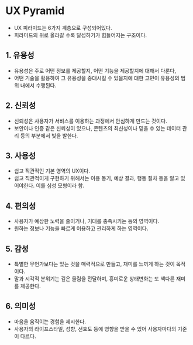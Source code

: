 # UX Pyramid
- UX 피라미드는 6가지 계층으로 구성되어있다. 
- 피라미드의 위로 올라갈 수록 달성하기가 힘들어지는 구조이다.

## 1. 유용성
- 유용성은 주로 어떤 정보를 제공할지, 어떤 기능을 제공할지에 대해서 다룬다,
- 어떤 기술을 활용하여 그 유용성을 증대시킬 수 있을지에 대한 고민이 유용성의 범위 내에서 수행된다.

## 2. 신뢰성
- 신뢰성은 사용자가 서비스를 이용하는 과정에서 안심하게 만드는 것이다.
- 보안이나 인증 같은 신뢰성이 있으나, 콘텐츠의 최신성이나 믿을 수 있는 데이터 관리 등의 부분에서 빛을 발한다.

## 3. 사용성
- 쉽고 직관적인 기본 영역의 UX이다.
- 쉽고 직관적이게 구현하기 위해서는 이용 동기, 예상 결과, 행동 절차 등을 알고 있어야한다. 이를 심성 모형이라 함.

## 4. 편의성
- 사용자가 예상한 노력을 줄이거나, 기대를 충족시키는 등의 영역이다.
- 원하는 정보나 기능을 빠르게 이용하고 관리하게 하는 영역이다.

## 5. 감성
- 특별한 무언가보다는 있는 것을 매력적으로 만들고, 재미를 느끼게 하는 것이 목적이다.
- 말과 시각적 분위기는 깊은 울림을 전달하며, 흥미로운 상태변화는 또 색다른 재미를 제공한다.

## 6. 의미성
- 마음을 움직이는 경험을 제시한다.
- 사용자의 라이프스타일, 성향, 선호도 등에 영향을 받을 수 있어 사용자마다의 기준이 다르다.